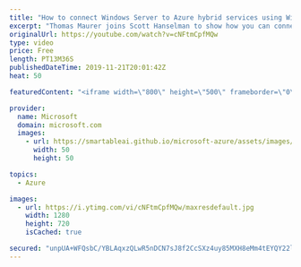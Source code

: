 ```yaml
---
title: "How to connect Windows Server to Azure hybrid services using Windows Admin Center | Azure Friday"
excerpt: "Thomas Maurer joins Scott Hanselman to show how you can connect your Windows Servers on-premises to Azure hybrid services like Azure Site Recovery to protect your virtual machines or Azure Update Management to keep your servers up to date.  1:28 - Demo  Connecting Windows Server to Azure hybrid services"
originalUrl: https://youtube.com/watch?v=cNFtmCpfMQw
type: video
price: Free
length: PT13M36S
publishedDateTime: 2019-11-21T20:01:42Z
heat: 50

featuredContent: "<iframe width=\"800\" height=\"500\" frameborder=\"0\" src=\"https://www.youtube.com/embed/cNFtmCpfMQw\" allow=\"accelerometer; autoplay; encrypted-media; gyroscope; picture-in-picture\" allowfullscreen></iframe>"

provider:
  name: Microsoft
  domain: microsoft.com
  images:
    - url: https://smartableai.github.io/microsoft-azure/assets/images/organizations/microsoft.com-50x50.jpg
      width: 50
      height: 50

topics:
  - Azure

images:
  - url: https://i.ytimg.com/vi/cNFtmCpfMQw/maxresdefault.jpg
    width: 1280
    height: 720
    isCached: true

secured: "unpUA+WFQsbC/YBLAqxzQLwR5nDCN7sJ8f2CcSXz4uy85MXH8eMm4tEYQY22l8Tn6BpF3Y7WVC924n01GNx6yFw3OPZ/LrB0/6N1OX4uTu2upRAfgnujkN8bjrupfLanDMAQ+65i6nd7lT4neZpQ0fF67RXUnWQ16XYhrxWJrInwgmPM/1vmtkyreORkR8TuNQmK9+V2DOTf0cE2aGF4s84+3XuyQM5ET7e6C24ZxPhBpazeLVdZ9uBgfqrj8FhfXt+3I/SQU96dQM+i7gzIUvd9mAxqPiaIAh0QITIkLz+oeGu4/FoUyP0PF4jaNAdb0M0/qPV4+WyYWoEQ/TJ3N3VnK2Jc14hQU5CdcUGpGq6Y9EVfS4kVr/EqtQ0gHM2qnWiKDyH+ntT4xm8IXCbUspGbw3RBwh8bnDRbkmdkUmg=;84tGz3EQolTqhkrkxsAbhA=="
---
```


